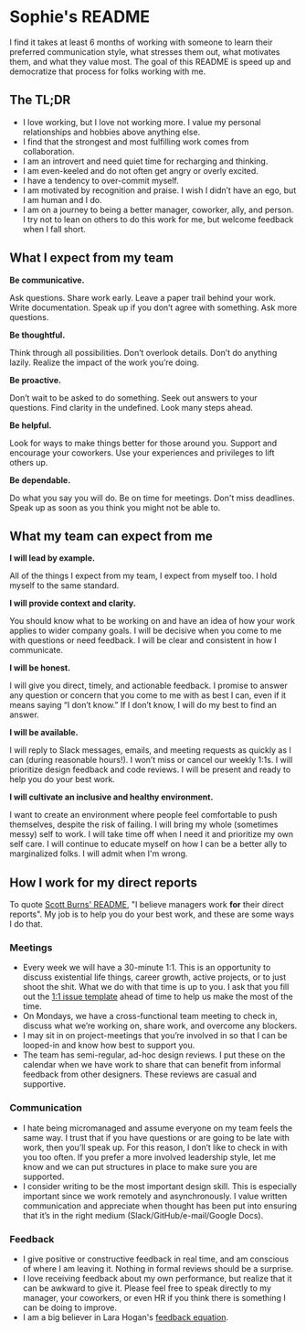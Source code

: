 # Sophie's README

I find it takes at least 6 months of working with someone to learn their preferred communication style, what stresses them out, what motivates them, and what they value most. The goal of this README is speed up and democratize that process for folks working with me.

## The TL;DR

* I love working, but I love not working more. I value my personal relationships and hobbies above anything else.
* I find that the strongest and most fulfilling work comes from collaboration.
* I am an introvert and need quiet time for recharging and thinking.
* I am even-keeled and do not often get angry or overly excited.
* I have a tendency to over-commit myself.
* I am motivated by recognition and praise. I wish I didn’t have an ego, but I am human and I do.
* I am on a journey to being a better manager, coworker, ally, and person. I try not to lean on others to do this work for me, but welcome feedback when I fall short.

## What I expect from my team

**Be communicative.**

Ask questions. Share work early. Leave a paper trail behind your work. Write documentation. Speak up if you don’t agree with something. Ask more questions.

**Be thoughtful.**

Think through all possibilities. Don’t overlook details. Don’t do anything lazily. Realize the impact of the work you’re doing.

**Be proactive.**

Don’t wait to be asked to do something. Seek out answers to your questions. Find clarity in the undefined. Look many steps ahead. 

**Be helpful.** 

Look for ways to make things better for those around you. Support and encourage your coworkers. Use your experiences and privileges to lift others up.

**Be dependable.** 

Do what you say you will do. Be on time for meetings. Don't miss deadlines. Speak up as soon as you think you might not be able to.


## What my team can expect from me

**I will lead by example.**

All of the things I expect from my team, I expect from myself too. I hold myself to the same standard. 

**I will provide context and clarity.**

You should know what to be working on and have an idea of how your work applies to wider company goals. I will be decisive when you come to me with questions or need feedback. I will be clear and consistent in how I communicate. 

**I will be honest.** 

I will give you direct, timely, and actionable feedback. I promise to answer any question or concern that you come to me with as best I can, even if it means saying “I don’t know.” If I don’t know, I will do my best to find an answer. 

**I will be available.** 

I will reply to Slack messages, emails, and meeting requests as quickly as I can (during reasonable hours!). I won’t miss or cancel our weekly 1:1s. I will prioritize design feedback and code reviews. I will be present and ready to help you do your best work.

**I will cultivate an inclusive and healthy environment.** 

I want to create an environment where people feel comfortable to push themselves, despite the risk of failing. I will bring my whole (sometimes messy) self to work. I will take time off when I need it and prioritize my own self care. I will continue to educate myself on how I can be a better ally to marginalized folks. I will admit when I'm wrong.


## How I work for my direct reports

To quote [Scott Burns' README](https://docs.google.com/presentation/d/1PE2OmkVykdZYF2QzmJ-ZUHqBAxnnsbnMsd19z3qLWNI/edit#slide=id.g326aa7ae8d_0_178), "I believe managers work **for** their direct reports". My job is to help you do your best work, and these are some ways I do that.

### Meetings
* Every week we will have a 30-minute 1:1. This is an opportunity to discuss existential life things, career growth, active projects, or to just shoot the shit. What we do with that time is up to you. I ask that you fill out the [1:1 issue template](https://github.com/sophshep/manager-resources/blob/master/1-1-issue-template.md) ahead of time to help us make the most of the time.
* On Mondays, we have a cross-functional team meeting to check in, discuss what we’re working on, share work, and overcome any blockers.
* I may sit in on project-meetings that you’re involved in so that I can be looped-in and know how best to support you.
* The team has semi-regular, ad-hoc design reviews. I put these on the calendar when we have work to share that can benefit from informal feedback from other designers. These reviews are casual and supportive.

### Communication
* I hate being micromanaged and assume everyone on my team feels the same way. I trust that if you have questions or are going to be late with work, then you’ll speak up. For this reason, I don’t like to check in with you too often. If you prefer a more involved leadership style, let me know and we can put structures in place to make sure you are supported.
* I consider writing to be the most important design skill. This is especially important since we work remotely and asynchronously. I value written communication and appreciate when thought has been put into ensuring that it’s in the right medium (Slack/GitHub/e-mail/Google Docs).

### Feedback
* I give positive or constructive feedback in real time, and am conscious of where I am leaving it. Nothing in formal reviews should be a surprise.
* I love receiving feedback about my own performance, but realize that it can be awkward to give it. Please feel free to speak directly to my manager, your coworkers, or even HR if you think there is something I can be doing to improve.
* I am a big believer in Lara Hogan's [feedback equation](https://larahogan.me/blog/feedback-equation/).
